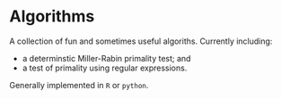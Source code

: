 # Algorithms

A collection of fun and sometimes useful algoriths. Currently including:

- a determinstic Miller-Rabin primality test; and
- a test of primality using regular expressions.

Generally implemented in `R` or `python`.
